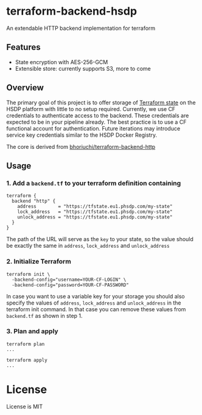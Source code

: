 # terraform-backend-hsdp
An extendable HTTP backend implementation for terraform

## Features

* State encryption with AES-256-GCM
* Extensible store: currently supports S3, more to come

## Overview

The primary goal of this project is to offer storage of [Terraform state](https://www.terraform.io/docs/state/index.html) on the HSDP platform with little to no setup required. 
Currently, we use CF credentials to authenticate access to the backend. 
These credentials are expected to be in your pipeline already. 
The best practice is to use a CF functional account for authentication.
Future iterations may introduce service key credentials similar to the HSDP Docker Registry.

The core is derived from [bhoriuchi/terraform-backend-http](https://github.com/bhoriuchi/terraform-backend-http)

## Usage

### 1. Add a `backend.tf` to your terraform definition containing

```hcl
terraform {
  backend "http" {
    address        = "https://tfstate.eu1.phsdp.com/my-state"
    lock_address   = "https://tfstate.eu1.phsdp.com/my-state"
    unlock_address = "https://tfstate.eu1.phsdp.com/my-state"
  }
}
```

The path of the URL will serve as the `key` to your state, so the value should be exactly the same in `address`, `lock_address` and `unlock_address`

### 2. Initialize Terraform

```shell
terraform init \
  -backend-config="username=YOUR-CF-LOGIN" \
  -backend-config="password=YOUR-CF-PASSWORD"
```

In case you want to use a variable key for your storage you should also specify the values of `address`, `lock_address` and `unlock_address` in the terraform init command. In that
case you can remove these values from `backend.tf` as shown in step 1.

### 3. Plan and apply

```shell
terraform plan
...

terraform apply
...
```

# License
License is MIT
